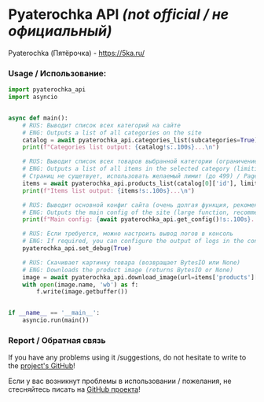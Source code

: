 # Pyaterochka API *(not official / не официальный)*

Pyaterochka (Пятёрочка) - https://5ka.ru/

### Usage / Использование:
```py
import pyaterochka_api
import asyncio


async def main():
    # RUS: Выводит список всех категорий на сайте
    # ENG: Outputs a list of all categories on the site
    catalog = await pyaterochka_api.categories_list(subcategories=True)
    print(f"Categories list output: {catalog!s:.100s}...\n")

    # RUS: Выводит список всех товаров выбранной категории (ограничение 100 элементов, если превышает - запрашивайте через дополнительные страницы)
    # ENG: Outputs a list of all items in the selected category (limiting to 100 elements, if exceeds - request through additional pages)
    # Страниц не сущетвует, использовать желаемый лимит (до 499) / Pages do not exist, use the desired limit (up to 499)
    items = await pyaterochka_api.products_list(catalog[0]['id'], limit=5)
    print(f"Items list output: {items!s:.100s}...\n")

    # RUS: Выводит основной конфиг сайта (очень долгая функция, рекомендую сохранять в файл и переиспользовать)
    # ENG: Outputs the main config of the site (large function, recommend to save in a file and re-use it)
    print(f"Main config: {await pyaterochka_api.get_config()!s:.100s}...\n")

    # RUS: Если требуется, можно настроить вывод логов в консоль
    # ENG: If required, you can configure the output of logs in the console
    pyaterochka_api.set_debug(True)

    # RUS: Скачивает картинку товара (возвращает BytesIO или None)
    # ENG: Downloads the product image (returns BytesIO or None)
    image = await pyaterochka_api.download_image(url=items['products'][0]['image_links']['normal'][0])
    with open(image.name, 'wb') as f:
        f.write(image.getbuffer())


if __name__ == '__main__':
    asyncio.run(main())
```

### Report / Обратная связь

If you have any problems using it /suggestions, do not hesitate to write to the [project's GitHub](https://github.com/Open-Inflation/pyaterochka_api/issues)!

Если у вас возникнут проблемы в использовании / пожелания, не стесняйтесь писать на [GitHub проекта](https://github.com/Open-Inflation/pyaterochka_api/issues)!
